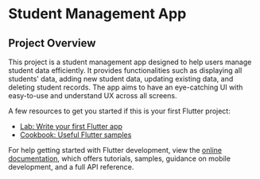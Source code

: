 # Student Management App

## Project Overview

This project is a student management app designed to help users manage student data efficiently. It provides functionalities such as displaying all students' data, adding new student data, updating existing data, and deleting student records. The app aims to have an eye-catching UI with easy-to-use and understand UX across all screens.

A few resources to get you started if this is your first Flutter project:

- [Lab: Write your first Flutter app](https://docs.flutter.dev/get-started/codelab)
- [Cookbook: Useful Flutter samples](https://docs.flutter.dev/cookbook)

For help getting started with Flutter development, view the
[online documentation](https://docs.flutter.dev/), which offers tutorials,
samples, guidance on mobile development, and a full API reference.

